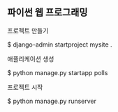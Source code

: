 ## 파이썬 웹 프로그래밍


프로젝트 만들기

$ django-admin startproject mysite .


애플리케이션 생성

$ python manage.py startapp polls


프로젝트 시작

$ python manage.py runserver
